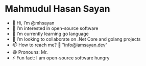 # Mahmudul Hasan Sayan

- 👋 Hi, I’m @mhsayan
- 👀 I’m interested in open-source software
- 🌱 I’m currently learning go language
- 💞️ I’m looking to collaborate on .Net Core and golang projects
- 📫 How to reach me? 🤔 "info@iamsayan.dev"
- 😄 Pronouns: Mr.
- ⚡ Fun fact: I am open-source software hungry

<!---
mhsayan/mhsayan is a ✨ special ✨ repository because its `README.md` (this file) appears on your GitHub profile.
You can click the Preview link to take a look at your changes.
--->

